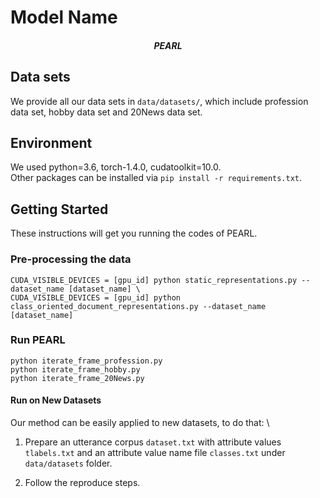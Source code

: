 # Model Name
<h5 align="center">PEARL</h5>

## Data sets
We provide all our data sets in `data/datasets/`, which include profession data set, hobby data set and 20News data set.
## Environment
We used python=3.6, torch-1.4.0, cudatoolkit=10.0. \
Other packages can be installed via `pip install -r requirements.txt`.

## Getting Started
These instructions will get you running the codes of PEARL.
### Pre-processing the data

    CUDA_VISIBLE_DEVICES = [gpu_id] python static_representations.py --dataset_name [dataset_name] \
    CUDA_VISIBLE_DEVICES = [gpu_id] python class_oriented_document_representations.py --dataset_name [dataset_name]

### Run PEARL

    python iterate_frame_profession.py 
    python iterate_frame_hobby.py 
    python iterate_frame_20News.py

#### Run on New Datasets
Our method can be easily applied to new datasets, to do that: \
1. Prepare an utterance corpus `dataset.txt` with attribute values `tlabels.txt` and an attribute value name file `classes.txt` under `data/datasets` folder.

2. Follow the reproduce steps.
